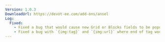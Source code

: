 ```yaml
---
Version: 1.0.3
DownloadUrl: https://devot-ee.com/add-ons/ansel
Log:
  Fixed:
    - Fixed a bug that would cause new Grid or Blocks fields to be populated with any other images already present in the field on entry load (facepalm.gif)
    - Fixed a bug with `{img:tag}` and `{img:url}` where end of tag would prematurely match if another EE tag was used inside of one of the tag parameters
---
```


